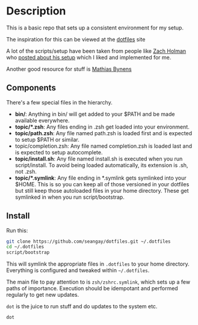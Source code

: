 # Description
This is a basic repo that sets up a consistent environment for my setup.

The inspiration for this can be viewed at the [dotfiles](https://dotfiles.github.io/bootstrap/) site

A lot of the scripts/setup have been taken from people like [Zach Holman]() who [posted about his setup](https://zachholman.com/2010/08/dotfiles-are-meant-to-be-forked/)
 which I liked and implemented for me. 

Another good resource for stuff is [Mathias Bynens](https://github.com/mathiasbynens/dotfiles)



## Components
There's a few special files in the hierarchy.

- **bin/**: Anything in bin/ will get added to your $PATH and be made available everywhere.
- **topic/*.zsh**: Any files ending in .zsh get loaded into your environment.
- **topic/path.zsh**: Any file named path.zsh is loaded first and is expected to setup $PATH or similar.
- topic/completion.zsh: Any file named completion.zsh is loaded last and is expected to setup autocomplete.
- **topic/install.sh**: Any file named install.sh is executed when you run script/install. To avoid being loaded automatically, its extension is .sh, not .zsh.
- **topic/*.symlink**: Any file ending in *.symlink gets symlinked into your $HOME. This is so you can keep all of those versioned in your dotfiles but still keep those autoloaded files in your home directory. These get symlinked in when you run script/bootstrap.


## Install
Run this:
```bash
git clone https://github.com/seangay/dotfiles.git ~/.dotfiles
cd ~/.dotfiles
script/bootstrap
```

This will symlink the appropriate files in `.dotfiles` to your home directory. Everything is configured and tweaked within `~/.dotfiles`.

The main file to pay attention to is `zsh/zshrc.symlink`, which sets up a few paths of importance.  Execution should be idempotant and performed regularly to get new updates.

`dot` is the juice to run stuff and do updates to the system etc. 

```bash
dot
```
